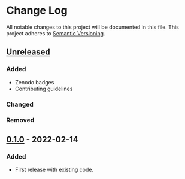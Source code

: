 # Change Log

All notable changes to this project will be documented in this file.
This project adheres to [Semantic Versioning](http://semver.org/).

## [Unreleased]

### Added

- Zenodo badges
- Contributing guidelines

### Changed

### Removed

## [0.1.0] - 2022-02-14

### Added

- First release with existing code.

[Unreleased]: https://github.com/nlesc-recruit/CUDA-wrappers/compare/0.1.0...HEAD
[0.1.0]: https://github.com/nlesc-recruit/CUDA-wrappers/releases/tag/0.1.0